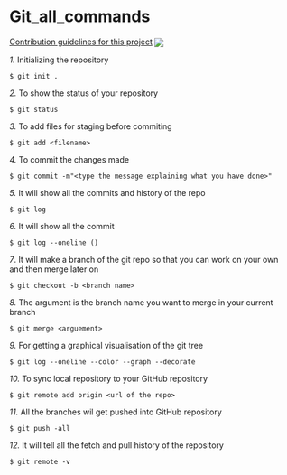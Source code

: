 # Git_all_commands
[Contribution guidelines for this project](docs/CONTRIBUTING.md)
<img align="center" src="http://valuebound.com/sites/default/files/2015-12/Beginners_guide_setting_up-git.jpg">
  
_1._ Initializing the repository
``` 
$ git init .
```
_2._ To show the status of your repository
``` 
$ git status
```
_3._ To add files for staging before commiting
```
$ git add <filename>
```  
_4._ To commit the changes made 
```
$ git commit -m"<type the message explaining what you have done>"
```
_5._ It will show all the commits and history of the repo
```
$ git log 
```
_6._ It will show all the commit 
``` 
$ git log --oneline ()
```
_7_. It will make a branch of the git repo so that you can work on your own and then merge later on
```
$ git checkout -b <branch name> 
```
_8._ The argument is the branch name you want to merge in your current branch
```
$ git merge <arguement> 
```
_9._ For getting a graphical visualisation of the git tree
```
$ git log --oneline --color --graph --decorate
```
_10._ To sync local repository to your GitHub repository
```
$ git remote add origin <url of the repo> 
```
_11._ All the branches wil get pushed into GitHub repository
``` 
$ git push -all 
```
_12._ It will tell all the fetch and pull history of the repository
```
$ git remote -v
